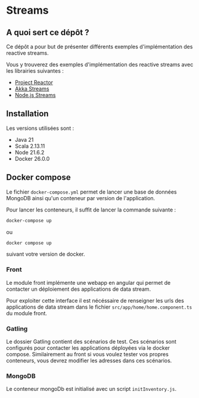 # Streams 

## A quoi sert ce dépôt ?

Ce dépôt a pour but de présenter différents exemples d'implémentation des reactive streams.

Vous y trouverez des exemples d'implémentation des reactive streams avec les librairies suivantes :
- [Project Reactor](https://projectreactor.io/)
- [Akka Streams](https://doc.akka.io/docs/akka/current/stream/index.html)
- [Node.js Streams](https://nodejs.org/api/stream.html)

## Installation

Les versions utilisées sont : 

- Java 21
- Scala 2.13.11
- Node 21.6.2
- Docker 26.0.0

## Docker compose

Le fichier `docker-compose.yml` permet de lancer une base de données MongoDB ainsi qu'un conteneur par version 
de l'application.

Pour lancer les conteneurs, il suffit de lancer la commande suivante :

```bash
docker-compose up
```
ou 

```bash
docker compose up
```

suivant votre version de docker.

### Front 

Le module front implémente une webapp en angular qui permet de contacter un déploiement 
des applications de data stream. 

Pour exploiter cette interface il est nécéssaire de renseigner les urls des applications de data stream dans 
le fichier `src/app/home/home.component.ts` du module front.

### Gatling

Le dossier Gatling contient des scénarios de test. Ces scénarios sont configurés pour contacter les applications 
déployées via le docker compose.
Similairement au front si vous voulez tester vos propres conteneurs, vous devrez modifier les adresses dans ces scénarios.


### MongoDB
Le conteneur mongoDb est initialisé avec un script `initInventory.js`.
